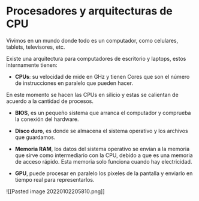 # Procesadores y arquitecturas de CPU
Vivimos en un mundo donde todo es un computador, como celulares, tablets, televisores, etc.

Existe una arquitectura para computadores de escritorio y laptops, estos internamente tienen:

-   **CPUs**: su velocidad de mide en GHz y tienen Cores que son el número de instrucciones en paralelo que pueden hacer.

En este momento se hacen las CPUs en silicio y estas se calientan de acuerdo a la cantidad de procesos.

-   **BIOS**, es un pequeño sistema que arranca el computador y comprueba la conexión del hardware.
    
-   **Disco duro**, es donde se almacena el sistema operativo y los archivos que guardamos.
    
-   **Memoria RAM**, los datos del sistema operativo se envían a la memoria que sirve como intermediario con la CPU, debido a que es una memoria de acceso rápido. Esta memoria solo funciona cuando hay electricidad.
    
-   **GPU**, puede procesar en paralelo los pixeles de la pantalla y enviarlo en tiempo real para representarlos.

![[Pasted image 20220102205810.png]]
